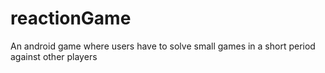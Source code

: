 # reactionGame
An android game where users have to solve small games in a short period against other players
